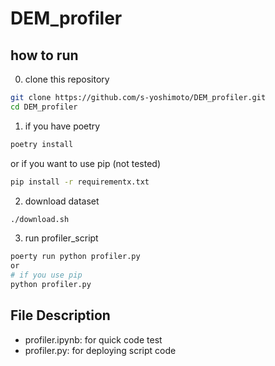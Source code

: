 # DEM_profiler

## how to run
0. clone this repository
```bash
git clone https://github.com/s-yoshimoto/DEM_profiler.git
cd DEM_profiler
```
1. if you have poetry
```bash
poetry install
```
or if you want to use pip (not tested)
```bash
pip install -r requirementx.txt
```

2. download dataset
```bash
./download.sh
```

3. run profiler_script
```bash
poerty run python profiler.py
or
# if you use pip
python profiler.py
```

## File Description
- profiler.ipynb: for quick code test
- profiler.py: for deploying script code